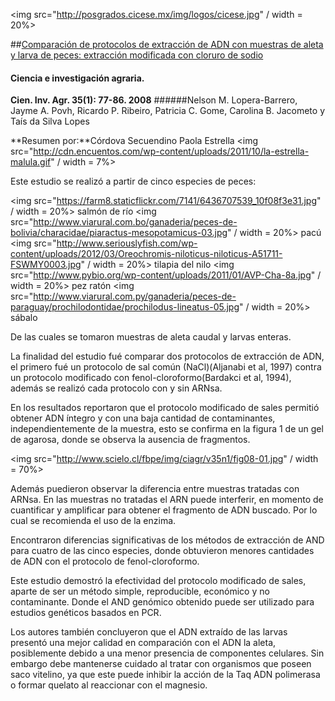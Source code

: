 <img src="http://posgrados.cicese.mx/img/logos/cicese.jpg" / width = 20%>

##[Comparación de protocolos de extracción de ADN con muestras de aleta y larva de peces: extracción modificada con cloruro de sodio]( http://www.scielo.cl/scielo.php?pid=S0718-16202008000100008&script=sci_arttext&tlng=en)

#### Ciencia e investigación agraria.
**Cien. Inv. Agr. 35(1): 77-86. 2008**
######Nelson M. Lopera-Barrero, Jayme A. Povh, Ricardo P. Ribeiro, Patricia C. Gome, Carolina B. Jacometo y Taís da Silva Lopes


**Resumen por:**Córdova Secuendino Paola Estrella 
<img src="http://cdn.encuentos.com/wp-content/uploads/2011/10/la-estrella-malula.gif" / width = 7%>

Este estudio se realizó a partir de cinco especies de peces:

<img src="https://farm8.staticflickr.com/7141/6436707539_10f08f3e31.jpg" / width = 20%>
salmón de río
<img src="http://www.viarural.com.bo/ganaderia/peces-de-bolivia/characidae/piaractus-mesopotamicus-03.jpg" / width = 20%>
pacú
<img src="http://www.seriouslyfish.com/wp-content/uploads/2012/03/Oreochromis-niloticus-niloticus-A51711-FSWMY0003.jpg" / width = 20%>
tilapia del nilo
<img src="http://www.pybio.org/wp-content/uploads/2011/01/AVP-Cha-8a.jpg" / width = 20%>
pez ratón
<img src="http://www.viarural.com.py/ganaderia/peces-de-paraguay/prochilodontidae/prochilodus-lineatus-05.jpg" / width = 20%>
sábalo

De las cuales se tomaron muestras de aleta caudal y larvas enteras.

La finalidad del estudio fué comparar dos protocolos de extracción de ADN, el primero fué un protocolo de sal común (NaCl)(Aljanabi et al, 1997) contra un protocolo modificado con fenol-cloroformo(Bardakci et al, 1994), además se realizó cada protocolo con y sin ARNsa.

En los resultados reportaron que el protocolo modificado de sales permitió obtener ADN íntegro y con una baja cantidad de contaminantes, independientemente de la muestra, esto se confirma en  la figura 1 de un gel de agarosa, donde se observa la ausencia de fragmentos. 

<img src="http://www.scielo.cl/fbpe/img/ciagr/v35n1/fig08-01.jpg" / width = 70%>



Además puedieron observar la diferencia entre muestras tratadas con ARNsa. En las muestras no tratadas el ARN puede interferir,
en momento de cuantificar y amplificar para obtener el fragmento de ADN buscado. Por lo cual se recomienda el uso
de la enzima. 

Encontraron diferencias significativas de los métodos de extracción de AND para cuatro de las cinco especies, 
donde obtuvieron menores cantidades de ADN con el protocolo de fenol-cloroformo.

Este estudio demostró la efectividad del protocolo modificado de sales, aparte de ser un método simple, reproducible, 
económico y no contaminante. Donde el AND genómico obtenido puede ser utilizado para estudios genéticos basados en PCR.

Los autores también concluyeron que el ADN extraído de las larvas presentó una mejor calidad en comparación con el ADN la aleta, posiblemente debido a una menor presencia de componentes celulares. Sin embargo debe mantenerse cuidado al tratar con organismos que poseen saco vitelino, ya que este puede inhibir la acción de la Taq ADN polimerasa  o formar quelato al reaccionar con el magnesio.


